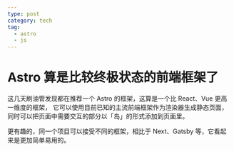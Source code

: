 ```yaml
---
type: post
category: tech
tag:
  - astro
  - js
---
```


# Astro 算是比较终极状态的前端框架了

这几天刷油管发现都在推荐一个 Astro 的框架，这算是一个比 React、Vue 更高一维度的框架，
它可以使用目前已知的主流前端框架作为渲染器生成静态页面，同时可以把页面中需要交互的部分以「岛」的形式添加到页面里。

更有趣的，同一个项目可以接受不同的框架，相比于 Next、Gatsby 等，它看起来是更加简单易用的。
